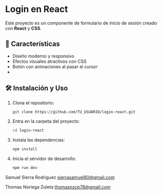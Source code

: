 # Login en React

Este proyecto es un componente de formulario de inicio de sesión creado con **React** y **CSS**.       

## 🚀 Características
- Diseño moderno y responsivo
- Efectos visuales atractivos con CSS
- Botón con animaciones al pasar el cursor
- 
## 🛠 Instalación y Uso
1. Clona el repositorio:
   ```sh
   git clone https://github.com/TU_USUARIO/login-react.git
   ```
2. Entra en la carpeta del proyecto:
   ```sh
   cd login-react
   ```
3. Instala las dependencias:
   ```sh
   npm install
   ```
4. Inicia el servidor de desarrollo:
   ```sh
   npm run dev
   ```
Samuel Sierra Rodriguez
sierrasamuel80@gmail.com

Thomas Noriega Zuleta
thomasnzcp78@gmail.com



